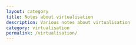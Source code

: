 ```yaml
---
layout: category
title: Notes about virtualisation
description: Various notes about virtualisation
category: virtualisation
permalink: /virtualisation/
---
```

